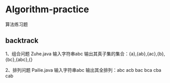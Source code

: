 # Algorithm-practice
算法练习题

## backtrack
1、组合问题 Zuhe.java
    输入字符串abc 输出其真子集的集合：{a},{ab},{ac},{b},{bc},{abc},{}


2、排列问题 Pailie.java
    输入字符串abc 输出其全排列：abc acb bac bca cba cab
